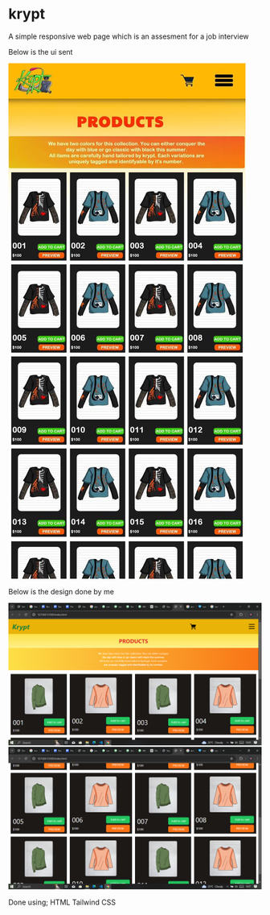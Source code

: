 # krypt
A simple responsive web page which is an assesment for a job interview

Below is the ui sent

![UI sent](./images/krypt3.jpg)

Below is the design done by me

![Output designed by me](./images/krypt1.PNG)
![Output designed by me](./images/krypt2.PNG)

Done using;
HTML
Tailwind CSS
